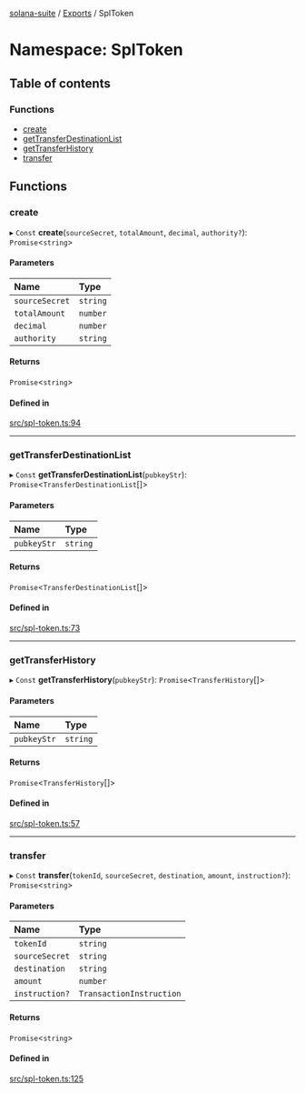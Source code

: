 [solana-suite](../README.md) / [Exports](../modules.md) / SplToken

# Namespace: SplToken

## Table of contents

### Functions

- [create](SplToken.md#create)
- [getTransferDestinationList](SplToken.md#gettransferdestinationlist)
- [getTransferHistory](SplToken.md#gettransferhistory)
- [transfer](SplToken.md#transfer)

## Functions

### create

▸ `Const` **create**(`sourceSecret`, `totalAmount`, `decimal`, `authority?`): `Promise`<`string`\>

#### Parameters

| Name | Type |
| :------ | :------ |
| `sourceSecret` | `string` |
| `totalAmount` | `number` |
| `decimal` | `number` |
| `authority` | `string` |

#### Returns

`Promise`<`string`\>

#### Defined in

[src/spl-token.ts:94](https://github.com/fukaoi/solana-suite/blob/500107f/src/spl-token.ts#L94)

___

### getTransferDestinationList

▸ `Const` **getTransferDestinationList**(`pubkeyStr`): `Promise`<`TransferDestinationList`[]\>

#### Parameters

| Name | Type |
| :------ | :------ |
| `pubkeyStr` | `string` |

#### Returns

`Promise`<`TransferDestinationList`[]\>

#### Defined in

[src/spl-token.ts:73](https://github.com/fukaoi/solana-suite/blob/500107f/src/spl-token.ts#L73)

___

### getTransferHistory

▸ `Const` **getTransferHistory**(`pubkeyStr`): `Promise`<`TransferHistory`[]\>

#### Parameters

| Name | Type |
| :------ | :------ |
| `pubkeyStr` | `string` |

#### Returns

`Promise`<`TransferHistory`[]\>

#### Defined in

[src/spl-token.ts:57](https://github.com/fukaoi/solana-suite/blob/500107f/src/spl-token.ts#L57)

___

### transfer

▸ `Const` **transfer**(`tokenId`, `sourceSecret`, `destination`, `amount`, `instruction?`): `Promise`<`string`\>

#### Parameters

| Name | Type |
| :------ | :------ |
| `tokenId` | `string` |
| `sourceSecret` | `string` |
| `destination` | `string` |
| `amount` | `number` |
| `instruction?` | `TransactionInstruction` |

#### Returns

`Promise`<`string`\>

#### Defined in

[src/spl-token.ts:125](https://github.com/fukaoi/solana-suite/blob/500107f/src/spl-token.ts#L125)
